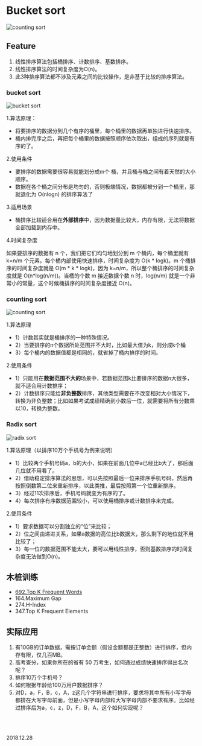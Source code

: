 # Bucket sort 


![counting sort](https://i.imgur.com/8wHW0gq.gif)

## Feature 

1. 线性排序算法包括桶排序、计数排序、基数排序。
2. 线性排序算法的时间复杂度为O(n)。
3. 此3种排序算法都不涉及元素之间的比较操作，是非基于比较的排序算法。

### bucket sort 

![bucket sort](https://i.imgur.com/JMHrAmO.jpg)

1.算法原理：

* 将要排序的数据分到几个有序的桶里，每个桶里的数据再单独进行快速排序。
* 桶内排完序之后，再把每个桶里的数据按照顺序依次取出，组成的序列就是有序的了。

2.使用条件

* 要排序的数据需要很容易就能划分成m个
桶，并且桶与桶之间有着天然的大小顺序。
* 数据在各个桶之间分布是均匀的，否则极端情况，数据都被分到一个桶里，那就退化为 O(nlogn) 的排序算法了

3.适用场景

* 桶排序比较适合用在**外部排序**中，因为数据量比较大，内存有限，无法将数据全部加载到内存中。

4.时间复杂度

如果要排序的数据有 n 个，我们把它们均匀地划分到 m 个桶内，每个桶里就有 k=n/m 个元素。每个桶内部使用快速排序，时间复杂度为 O(k * logk)。m 个桶排序的时间复杂度就是 O(m * k * logk)，因为 k=n/m，所以整个桶排序的时间复杂度就是 O(n*log(n/m))。当桶的个数 m 接近数据个数 n 时，log(n/m) 就是一个非常小的常量，这个时候桶排序的时间复杂度接近 O(n)。

### counting sort

![counting sort](https://i.imgur.com/iLxyDm9.jpg)

1.算法原理

* 1）计数其实就是桶排序的一种特殊情况。
* 2）当要排序的n个数据所处范围并不大时，比如最大值为k，则分成k个桶
* 3）每个桶内的数据值都是相同的，就省掉了桶内排序的时间。

2.使用条件

* 1）只能用在**数据范围不大的**场景中，若数据范围k比要排序的数据n大很多，就不适合用计数排序；
* 2）计数排序只能给**非负整数**排序，其他类型需要在不改变相对大小情况下，转换为非负整数；比如如果考试成绩精确到小数后一位，就需要将所有分数乘以10，转换为整数。


### Radix sort 

![radix sort](https://i.imgur.com/Xkn2hXv.jpg)

1.算法原理（以排序10万个手机号为例来说明）

* 1）比较两个手机号码a，b的大小，如果在前面几位中a已经比b大了，那后面几位就不用看了。
* 2）借助稳定排序算法的思想，可以先按照最后一位来排序手机号码，然后再按照倒数第二位来重新排序，以此类推，最后按照第一个位重新排序。
* 3）经过11次排序后，手机号码就变为有序的了。
* 4）每次排序有序数据范围较小，可以使用桶排序或计数排序来完成。

2.使用条件

* 1）要求数据可以分割独立的“位”来比较；
* 2）位之间由递进关系，如果a数据的高位比b数据大，那么剩下的地位就不用比较了；
* 3）每一位的数据范围不能太大，要可以用线性排序，否则基数排序的时间复杂度无法做到O(n)。


## 木桩训练

* [692.Top K Frequent Words](https://leetcode.com/problems/top-k-frequent-words/)
* 164.Maximum Gap
* 274.H-Index
* 347.Top K Frequent Elements



## 实际应用

1.  有10GB的订单数据，需按订单金额（假设金额都是正整数）进行排序，但内存有限，仅几百MB。
2.  高考查分，如果你所在的省有 50 万考生，如何通过成绩快速排序得出名次呢？
3. 排序10万个手机号？
4. 如何根据年龄给100万用户数据排序？
5. 对D，a，F，B，c，A，z这几个字符串进行排序，要求将其中所有小写字母都排在大写字母前面，但是小写字母内部和大写字母内部不要求有序。比如经过排序后为a，c，z，D，F，B，A，这个如何实现呢？


<br>
<br>

2018.12.28